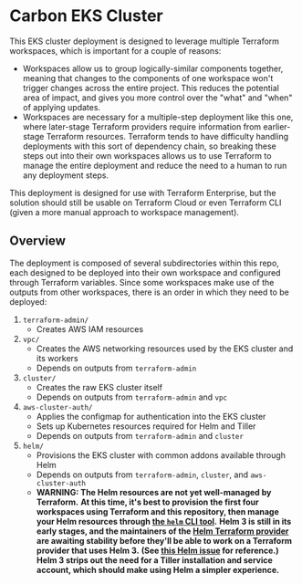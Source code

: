 # Carbon EKS Cluster

This EKS cluster deployment is designed to leverage multiple Terraform workspaces, which is important for a couple of reasons:

- Workspaces allow us to group logically-similar components together, meaning that changes to the components of one workspace won't trigger changes across the entire project.
This reduces the potential area of impact, and gives you more control over the "what" and "when" of applying updates.
- Workspaces are necessary for a multiple-step deployment like this one, where later-stage Terraform providers require information from earlier-stage Terraform resources.
Terraform tends to have difficulty handling deployments with this sort of dependency chain, so breaking these steps out into their own workspaces allows us to use Terraform to manage the entire deployment and reduce the need to a human to run any deployment steps.

This deployment is designed for use with Terraform Enterprise, but the solution should still be usable on Terraform Cloud or even Terraform CLI (given a more manual approach to workspace management).

## Overview

The deployment is composed of several subdirectories within this repo, each designed to be deployed into their own workspace and configured through Terraform variables.
Since some workspaces make use of the outputs from other workspaces, there is an order in which they need to be deployed:

1. `terraform-admin/`
    - Creates AWS IAM resources
2. `vpc/`
    - Creates the AWS networking resources used by the EKS cluster and its workers
    - Depends on outputs from `terraform-admin`
3. `cluster/`
    - Creates the raw EKS cluster itself
    - Depends on outputs from `terraform-admin` and `vpc`
4. `aws-cluster-auth/`
    - Applies the configmap for authentication into the EKS cluster
    - Sets up Kubernetes resources required for Helm and Tiller
    - Depends on outputs from `terraform-admin` and `cluster`
5. `helm/`
    - Provisions the EKS cluster with common addons available through Helm
    - Depends on outputs from `terraform-admin`, `cluster`, and `aws-cluster-auth`
    - **WARNING: The Helm resources are not yet well-managed by Terraform.**
        **At this time, it's best to provision the first four workspaces using Terraform and this repository, then manage your Helm resources through [the `helm` CLI tool](https://helm.sh/docs/intro/install/).**
        **Helm 3 is still in its early stages, and the maintainers of the [Helm Terraform provider](https://github.com/terraform-providers/terraform-provider-helm) are awaiting stability before they'll be able to work on a Terraform provider that uses Helm 3.**
        **(See [this Helm issue](https://github.com/terraform-providers/terraform-provider-helm) for reference.)**
        **Helm 3 strips out the need for a Tiller installation and service account, which should make using Helm a simpler experience.**
